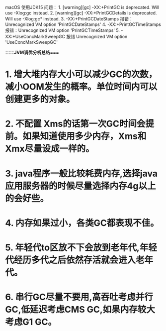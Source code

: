 macOS 使用JDK15
问题：
    1. [warning][gc] -XX:+PrintGC is deprecated. Will use -Xlog:gc instead.
    2. [warning][gc] -XX:+PrintGCDetails is deprecated. Will use -Xlog:gc* instead.
    3. -XX:+PrintGCDateStamps 报错：Unrecognized VM option 'PrintGCDateStamps'
    4. -XX:+PrintGCTimeStamps 报错：Unrecognized VM option 'PrintGCTimeStamps' 
    5. -XX:+UseConcMarkSweepGC 报错 Unrecognized VM option 'UseConcMarkSweepGC'

**===JVM调优分析总结===**
# 1. 增大堆内存大小可以减少GC的次数，减小OOM发生的概率。单位时间内可以创建更多的对象。
# 2. 不配置 Xms的话第一次GC时间会提前。如果知道使用多少内存，Xms和Xmx尽量设成一样的。
# 3. java程序一般比较耗费内存,选择java应用服务器的时候尽量选择内存4g以上的会好些。
# 4. 内存如果过小，各类GC都表现不佳。
# 5. 年轻代to区放不下会放到老年代,年轻代经历多代之后依然存活就会进入老年代。
# 6. 串行GC尽量不要用,高吞吐考虑并行GC,低延迟考虑CMS GC,如果内存较大考虑G1 GC。

